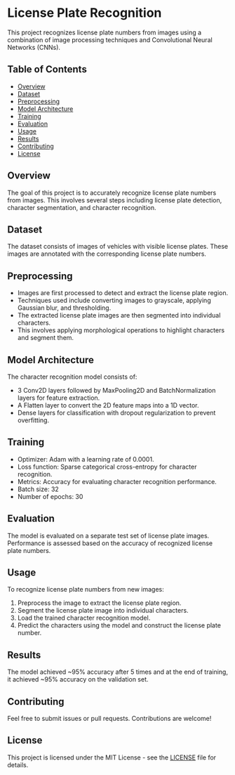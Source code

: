 # License Plate Recognition

This project recognizes license plate numbers from images using a combination of image processing techniques and Convolutional Neural Networks (CNNs).

## Table of Contents

- [Overview](#overview)
- [Dataset](#dataset)
- [Preprocessing](#preprocessing)
- [Model Architecture](#model-architecture)
- [Training](#training)
- [Evaluation](#evaluation)
- [Usage](#usage)
- [Results](#results)
- [Contributing](#contributing)
- [License](#license)

## Overview

The goal of this project is to accurately recognize license plate numbers from images. This involves several steps including license plate detection, character segmentation, and character recognition.

## Dataset

The dataset consists of images of vehicles with visible license plates. These images are annotated with the corresponding license plate numbers.

## Preprocessing

- Images are first processed to detect and extract the license plate region.
- Techniques used include converting images to grayscale, applying Gaussian blur, and thresholding.
- The extracted license plate images are then segmented into individual characters.
- This involves applying morphological operations to highlight characters and segment them.

## Model Architecture

The character recognition model consists of:
- 3 Conv2D layers followed by MaxPooling2D and BatchNormalization layers for feature extraction.
- A Flatten layer to convert the 2D feature maps into a 1D vector.
- Dense layers for classification with dropout regularization to prevent overfitting.

## Training

- Optimizer: Adam with a learning rate of 0.0001.
- Loss function: Sparse categorical cross-entropy for character recognition.
- Metrics: Accuracy for evaluating character recognition performance.
- Batch size: 32
- Number of epochs: 30

## Evaluation

The model is evaluated on a separate test set of license plate images. Performance is assessed based on the accuracy of recognized license plate numbers.

## Usage

To recognize license plate numbers from new images:
1. Preprocess the image to extract the license plate region.
2. Segment the license plate image into individual characters.
3. Load the trained character recognition model.
4. Predict the characters using the model and construct the license plate number.

## Results

The model achieved ~95% accuracy after 5 times and at the end of training, it achieved ~95% accuracy on the validation set.

## Contributing

Feel free to submit issues or pull requests. Contributions are welcome!

## License

This project is licensed under the MIT License - see the [LICENSE](LICENSE) file for details.
